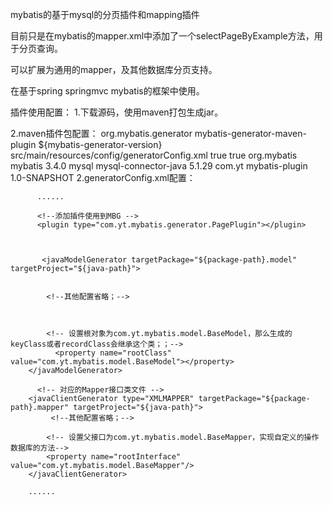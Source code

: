 
mybatis的基于mysql的分页插件和mapping插件


目前只是在mybatis的mapper.xml中添加了一个selectPageByExample方法，用于分页查询。

可以扩展为通用的mapper，及其他数据库分页支持。

在基于spring springmvc mybatis的框架中使用。

插件使用配置：
1.下载源码，使用maven打包生成jar。

2.maven插件包配置：
          <plugins>
            <plugin>
                <groupId>org.mybatis.generator</groupId>
                <artifactId>mybatis-generator-maven-plugin</artifactId>
                <version>${mybatis-generator-version}</version>
                <configuration>
                    <configurationFile>src/main/resources/config/generatorConfig.xml</configurationFile>
                    <verbose>true</verbose>
                    <overwrite>true</overwrite>
                </configuration>
                <dependencies>
                 <!--mybatis生成配置 -->
                    <dependency>
                        <groupId>org.mybatis</groupId>
                        <artifactId>mybatis</artifactId>
                        <version>3.4.0</version>
                    </dependency>
                    <dependency>
                        <groupId>mysql</groupId>
                        <artifactId>mysql-connector-java</artifactId>
                        <version>5.1.29</version>
                    </dependency>
                    <!--mybatis-plugin插件使用配置 -->
                    <dependency>
                        <groupId>com.yt</groupId>
                        <artifactId>mybatis-plugin</artifactId>
                        <version>1.0-SNAPSHOT</version>
                    </dependency>
                </dependencies>
            </plugin>
          </plugins>
  2.generatorConfig.xml配置：
  
          ......
          
          <!--添加插件使用到MBG -->
          <plugin type="com.yt.mybatis.generator.PagePlugin"></plugin>
          
          
          
           <javaModelGenerator targetPackage="${package-path}.model" targetProject="${java-path}">
            
            
            <!--其他配置省略；-->
            

    
            <!-- 设置根对象为com.yt.mybatis.model.BaseModel，那么生成的keyClass或者recordClass会继承这个类；；-->
              <property name="rootClass" value="com.yt.mybatis.model.BaseModel"></property>
        </javaModelGenerator>
        
          <!-- 对应的Mapper接口类文件 -->
        <javaClientGenerator type="XMLMAPPER" targetPackage="${package-path}.mapper" targetProject="${java-path}">
             <!--其他配置省略；-->
             
            <!-- 设置父接口为com.yt.mybatis.model.BaseMapper，实现自定义的操作数据库的方法-->
            <property name="rootInterface" value="com.yt.mybatis.model.BaseMapper"/>
        </javaClientGenerator>
        
        ......
